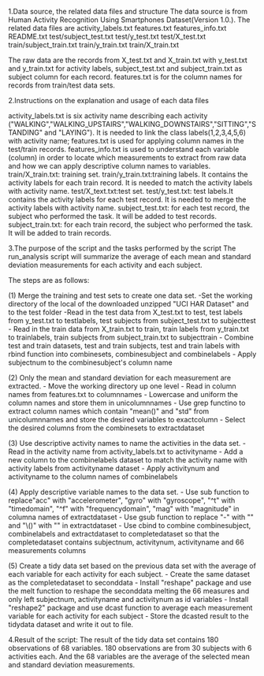 1.Data source, the related data files and structure
The data source is from Human Activity Recognition Using Smartphones Dataset(Version 1.0.). 
The related data files are activity_labels.txt
features.txt
features_info.txt
README.txt
test/subject_test.txt
test/y_test.txt
test/X_test.txt
train/subject_train.txt
train/y_train.txt
train/X_train.txt

The raw data are the records from X_test.txt and X_train.txt with y_test.txt and y_train.txt for 
activity labels, subject_test.txt and subject_train.txt as subject column for each record. 
features.txt is for the column names for records from train/test data sets. 

2.Instructions on the explanation and usage of each data files 

activity_labels.txt is six activity name describing each activity 
("WALKING","WALKING_UPSTAIRS","WALKING_DOWNSTAIRS","SITTING","STANDING" and 
"LAYING"). It is needed to link the class labels(1,2,3,4,5,6) with activity name;
features.txt is used for applying column names in the test/train records.
features_info.txt is used to understand each variable (column) in order to locate which 
measurements to extract from raw data and how we can apply descriptive column names to 
variables.
train/X_train.txt: training set.
train/y_train.txt:training labels. It contains the activity labels for each train record. It is needed to 
match the activity labels with activity name.
test/X_text.txt:test set.
test/y_test.txt: test labels.It contains the activity labels for each test record. It is needed to merge 
the activity labels with activity name.
subject_test.txt: for each test record, the subject who performed the task. It will be added to test 
records.
subject_train.txt: for each train record, the subject who performed the task. It will be added to 
train records.

3.The purpose of the script and the tasks performed by the script
The run_analysis script will summarize the average of each mean and standard deviation 
measurements for each activity and each subject.

The steps are as follows: 

(1) Merge the training and test sets to create one data set. 
    -Set the working directory of the local of the downloaded unzipped "UCI HAR Dataset" and to 
the test folder
    -Read in the test data from X_test.txt to test, test labels from y_test.txt to testlabels, test 
subjects from subject_test.txt to subjecttest
    - Read in the train data from X_train.txt to train, train labels from y_train.txt to trainlabels, train 
subjects from subject_train.txt to subjecttrain
    - Combine test and train datasets, test and train subjects, test and train labels with rbind 
function into combinesets, combinesubject and combinelabels
    - Apply subjectnum to the combinesubject's column name

(2) Only the mean and standard deviation for each measurement are extracted.
    - Move the working directory up one level
    - Read in column names from features.txt to columnnames
    - Lowercase and uniform the column names and store them in unicolumnnames 
    - Use grep functino to extract column names which contain "mean()" and "std" from 
unicolumnnames and store the desired variables to exactcolumn
    - Select the desired columns from the combinesets to extractdataset
 
(3) Use descriptive activity names to name the activities in the data set. 
    - Read in the activity name from activity_labels.txt to activityname
    - Add a new column to the combinelabels dataset to match the activity name with activity labels 
from activityname dataset
    -  Apply activitynum and activityname to the column names of combinelabels

(4) Apply descriptive variable names to the data set. 
     - Use sub function to replace"acc" with "accelerometer", "gyro" with "gyroscope", "^t" with 
"timedomain", "^f" with "frequencydomain", "mag" with "magnitude" in columna names  of 
extractdataset
     - Use gsub function to replace "-" with "" and "\\()" with "" in extractdataset
     - Use cbind to combine combinesubject, combinelabels and extractdataset to completedataset 
so that the completedataset contains subjectnum, activitynum, activityname and 66 
measurements columns
 
(5) Create a tidy data set based on the previous data set with the average of each variable for 
each activity for each subject. 
     - Create the same dataset as the completedataset to seconddata
     - Install "reshape" package and use the melt function to reshape the seconddata melting the 
66 measures and only left subjectnum, activityname and activitynum as id variables
     - Install "reshape2" package and use dcast function to  average each measurement variable 
for each activity for each subject 
     - Store the dcasted result to the tidydata dataset and write it out to file. 

4.Result of the script: 
The result of the tidy data set contains 180 observations of 68 variables. 180 observations are 
from 30 subjects with 6 activities each. And the 68 variables are the average of the selected 
mean and standard deviation measurements.